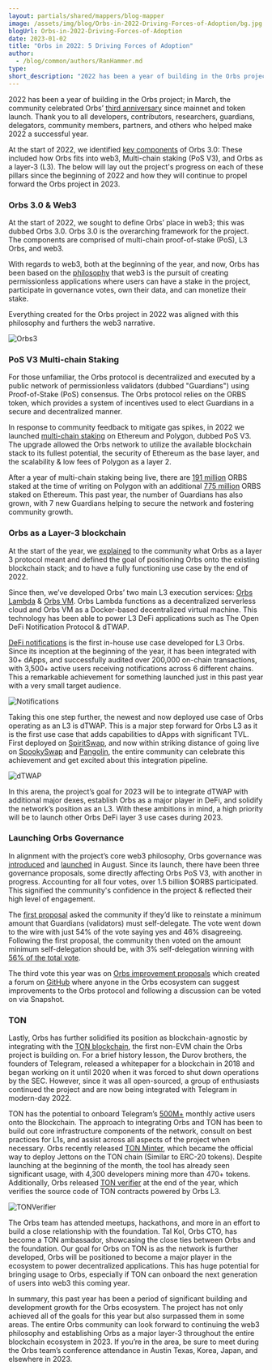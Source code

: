 ```yaml
---
layout: partials/shared/mappers/blog-mapper
image: /assets/img/blog/Orbs-in-2022-Driving-Forces-of-Adoption/bg.jpg
blogUrl: Orbs-in-2022-Driving-Forces-of-Adoption
date: 2023-01-02
title: "Orbs in 2022: 5 Driving Forces of Adoption"
author:
  - /blog/common/authors/RanHammer.md
type:
short_description: "2022 has been a year of building in the Orbs project; in March, the community celebrated Orbs’ third anniversary since mainnet and token launch. Thank you to all developers, contributors, researchers, guardians, delegators, community members, partners, and others who helped make 2022 a successful year."
---
```


2022 has been a year of building in the Orbs project; in March, the community celebrated Orbs’ [third anniversary](https://www.orbs.com/PolygonPromotion/) since mainnet and token launch. Thank you to all developers, contributors, researchers, guardians, delegators, community members, partners, and others who helped make 2022 a successful year. 

At the start of 2022, we identified [key components](https://www.orbs.com/Orbs3.0/) of Orbs 3.0: These included how Orbs fits into web3, Multi-chain staking (PoS V3), and Orbs as a layer-3 (L3). The below will lay out the project's progress on each of these pillars since the beginning of 2022 and how they will continue to propel forward the Orbs project in 2023. 



### Orbs 3.0 & Web3
 
At the start of 2022, we sought to define Orbs’ place in web3; this was dubbed Orbs 3.0. Orbs 3.0 is the overarching framework for the project. The components are comprised of multi-chain proof-of-stake (PoS), L3 Orbs, and web3.  

With regards to web3,  both at the beginning of the year, and now, Orbs has been based on the [philosophy](https://defi.org/defi-belief-system/) that web3 is the pursuit of creating permissionless applications where users can have a stake in the project, participate in governance votes, own their data, and can monetize their stake. 

Everything created for the Orbs project in  2022 was aligned with this philosophy and furthers the web3 narrative. 


![Orbs3](/assets/img/blog/Orbs-in-2022-Driving-Forces-of-Adoption/image1.jpeg)



### PoS V3 Multi-chain Staking 

For those unfamiliar, the Orbs protocol is decentralized and executed by a public network of permissionless validators (dubbed "Guardians") using Proof-of-Stake (PoS) consensus. The Orbs protocol relies on the ORBS token, which provides a system of incentives used to elect Guardians in a secure and decentralized manner.

In response to community feedback to mitigate gas spikes, in 2022 we launched [multi-chain staking](https://www.orbs.com/polygon-staking/) on Ethereum and Polygon, dubbed PoS V3. The upgrade allowed the Orbs network to utilize the available blockchain stack to its fullest potential, the security of Ethereum as the base layer, and the scalability & low fees of Polygon as a layer 2.

After a year of multi-chain staking being live, there are [191 million](https://polygonscan.com/token/0x614389eaae0a6821dc49062d56bda3d9d45fa2ff?a=0xeeae6791f684117b7028b48cb5dd21186df80b9c#tokenAnalytics) ORBS staked at the time of writing on Polygon with an additional [775 million](https://analytics.orbs.network/ethereum/overview/stake) ORBS staked on Ethereum. This past year, the number of Guardians has also grown, with 7 new Guardians helping to secure the network and fostering community growth.

### Orbs as a Layer-3 blockchain 

At the start of the year, we [explained](https://www.orbs.com/How-Orbs-Hybrid-Architecture-Is-Becoming-a-Game-Changer-in-DeFi/) to the community what Orbs as a layer 3 protocol meant and defined the goal of positioning Orbs onto the existing blockchain stack; and to have a fully functioning use case by the end of 2022.  

Since then, we’ve developed Orbs’ two main L3 execution services: [Orbs Lambda](https://www.orbs.com/Deep-Dive-to-Orbs-Lambda/) & [Orbs VM](https://www.orbs.com/Deep-Dive-to-Orbs-VM/). Orbs Lambda functions as a decentralized serverless cloud and Orbs VM as a Docker-based decentralized virtual machine. This technology has been able to power L3 DeFi applications such as The Open DeFi Notification Protocol & dTWAP.

[DeFi notifications](https://defi.org/notifications/) is the first in-house use case developed for L3 Orbs. Since its inception at the beginning of the year, it has been integrated with 30+ dApps, and successfully audited over 200,000 on-chain transactions, with 3,500+ active users receiving notifications across 6 different chains. This a remarkable achievement for something launched just in this past year with a very small target audience.

![Notifications](/assets/img/blog/Orbs-in-2022-Driving-Forces-of-Adoption/image2.jpg)


Taking this one step further, the newest and now deployed use case of Orbs operating as an L3 is dTWAP. This is a major step forward for Orbs L3 as it is the first use case that adds capabilities to dApps with significant TVL. First deployed on [SpiritSwap](https://www.spiritswap.finance/), and now within striking distance of going live on [SpookySwap](https://spooky.fi/) and [Pangolin](https://www.pangolin.exchange/), the entire community can celebrate this achievement and get excited about this integration pipeline. 

![dTWAP](/assets/img/blog/Orbs-in-2022-Driving-Forces-of-Adoption/image3.jpg)


In this arena, the project’s goal for 2023 will be to integrate dTWAP with additional major dexes, establish Orbs as a major player in DeFi, and solidify the network’s position as an L3. With these ambitions in mind, a high priority will be to launch other Orbs DeFi layer 3 use cases during 2023.


### Launching Orbs Governance 

In alignment with the project’s core web3 philosophy, Orbs governance was [introduced](https://www.orbs.com/introducing-orbs-governance/) and [launched](https://snapshot.org/#/orbs-network.eth) in August. Since its launch, there have been three governance proposals, some directly affecting Orbs PoS V3, with another in progress. Accounting for all four votes, over 1.5 billion $ORBS participated. This signified the community's confidence in the project & reflected their high level of engagement.

The [first proposal](https://snapshot.org/#/orbs-network.eth/proposal/0x770671f96d4eca72867acc6b4ce645cbd76e17e47a69f6da28ad9783b1aae930) asked the community if they’d like to reinstate a minimum amount that Guardians (validators) must self-delegate. The vote went down to the wire with just 54% of the vote saying yes and 46% disagreeing. Following the first proposal, the community then voted on the amount minimum self-delegation should be, with 3% self-delegation winning with [56% of the total vote](https://snapshot.org/#/orbs-network.eth/proposal/0xc2f4c60c94b6955dfd6ccfbfdbd40dc8f516352e015dce0f5deac9186154095f). 

The third vote this year was on [Orbs improvement proposals](https://snapshot.org/#/orbs-network.eth/proposal/0xa347f2d0090ad863d5afb8a20bb2d42e8bbd86a72e34ba915738c6f0cce83e6c) which created a forum on [GitHub](https://github.com/orbs-network/OIPs) where anyone in the Orbs ecosystem can suggest improvements to the Orbs protocol and following a discussion can be voted on via Snapshot.


### TON

Lastly, Orbs has further solidified its position as blockchain-agnostic by integrating with the [TON blockchain](https://ton.org/), the first non-EVM chain the Orbs project is building on. For a brief history lesson, the Durov brothers, the founders of Telegram, released a whitepaper for a blockchain in 2018 and began working on it until 2020 when it was forced to shut down operations by the SEC. However, since it was all open-sourced, a group of enthusiasts continued the project and are now being integrated with Telegram in modern-day 2022.

TON has the potential to onboard Telegram’s [500M+](https://www.businessofapps.com/data/telegram-statistics/) monthly active users onto the Blockchain. The approach to integrating Orbs and TON has been to build out core infrastructure components of the network, consult on best practices for L1s, and assist across all aspects of the project when necessary. Orbs recently released [TON Minter](https://www.orbs.com/Announcing-TON-Minter-by-Orbs), which became the official way to deploy Jettons on the TON chain (Similar to ERC-20 tokens). Despite launching at the beginning of the month, the tool has already seen significant usage, with 4,300 developers mining more than 470+ tokens. Additionally, Orbs released [TON verifier](https://tonverifier.live/) at the end of the year, which verifies the source code of TON contracts powered by Orbs L3.


![TONVerifier](/assets/img/blog/Orbs-in-2022-Driving-Forces-of-Adoption/image4.jpg)


The Orbs team has attended meetups, hackathons, and more in an effort to build a close relationship with the foundation. Tal Kol, Orbs CTO, has become a TON ambassador, showcasing the close ties between Orbs and the foundation. Our goal for Orbs on TON is as the network is further developed, Orbs will be positioned to become a major player in the ecosystem to power decentralized applications. This has huge potential for bringing usage to Orbs, especially if TON can onboard the next generation of users into web3 this coming year.

<div class='line-separator'> </div>

In summary, this past year has been a period of significant building and development growth for the Orbs ecosystem. The project has not only achieved all of the goals for this year but also surpassed them in some areas. The entire Orbs community can look forward to continuing the web3 philosophy and establishing Orbs as a major layer-3 throughout the entire blockchain ecosystem in 2023. If you’re in the area, be sure to meet during the Orbs team’s conference attendance in Austin Texas, Korea, Japan, and elsewhere in 2023. 

